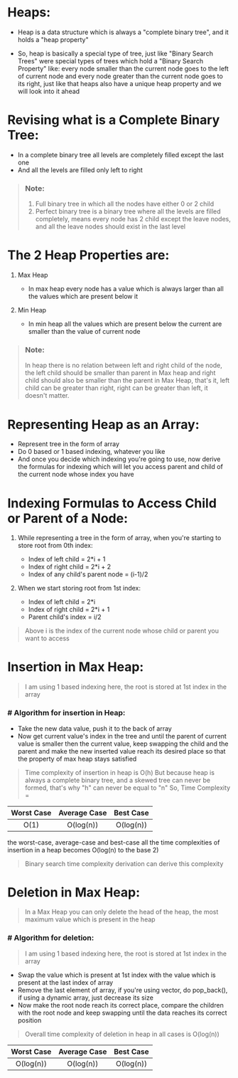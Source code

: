 # Heaps: 

- Heap is a data structure which is always a "complete binary tree", and it holds a "heap property" 

- So, heap is basically a special type of tree, just like "Binary Search Trees" were special types of trees which hold a "Binary Search Property" like: every node smaller than the current node goes to the left of current node and every node greater than the current node goes to its right, just like that heaps also have a unique heap property and we will look into it ahead 



# Revising what is a Complete Binary Tree: 

- In a complete binary tree all levels are completely filled except the last one 
- And all the levels are filled only left to right 

> ### Note: 
> 1. Full binary tree in which all the nodes have either 0 or 2 child 
> 2. Perfect binary tree is a binary tree where all the levels are filled completely, means every node has 2 child except the leave nodes, and all the leave nodes should exist in the last level  



# The 2 Heap Properties are: 

1. Max Heap 
    - In max heap every node has a value which is always larger than all the values which are present below it 

2. Min Heap 
    - In min heap all the values which are present below the current are smaller than the value of current node 

> ### Note:  
> In heap there is no relation between left and right child of the node, the left child should be smaller than parent in Max heap and right child should also be smaller than the parent in Max Heap, that's it, left child can be greater than right, right can be greater than left, it doesn't matter. 



# Representing Heap as an Array: 

- Represent tree in the form of array 
- Do 0 based or 1 based indexing, whatever you like  
- And once you decide which indexing you're going to use, now derive the formulas for indexing which will let you access parent and child of the current node whose index you have 



# Indexing Formulas to Access Child or Parent of a Node: 

1. While representing a tree in the form of array, when you're starting to store root from 0th index: 
    - Index of left child = 2*i + 1
    - Index of right child = 2*i + 2 
    - Index of any child's parent node = (i-1)/2 

2. When we start storing root from 1st index: 
    - Index of left child = 2*i 
    - Index of right child = 2*i + 1 
    - Parent child's index = i/2 

> Above i is the index of the current node whose child or parent you want to access 



# Insertion in Max Heap: 

> I am using 1 based indexing here, the root is stored at 1st index in the array 


### # Algorithm for insertion in Heap: 

- Take the new data value, push it to the back of array 
- Now get current value's index in the tree and until the parent of current value is smaller then the current value, keep swapping the child and the parent and make the new inserted value reach its desired place so that the property of max heap stays satisfied 

> Time complexity of insertion in heap is O(h)
> But because heap is always a complete binary tree, and a skewed tree can never be formed, that's why "h" can never be equal to "n"
> So, Time Complexity = 

|  Worst Case  |  Average Case  |   Best Case   | 
|:------------:|:--------------:|:-------------:| 
|     O(1)     |    O(log(n))   |   O(log(n))   | 


the worst-case, average-case and best-case all the time complexities of insertion in a heap becomes O(log(n) to the base 2) 

> Binary search time complexity derivation can derive this complexity 



# Deletion in Max Heap: 

> In a Max Heap you can only delete the head of the heap, the most maximum value which is present in the heap 


### # Algorithm for deletion: 

> I am using 1 based indexing here, the root is stored at 1st index in the array 

- Swap the value which is present at 1st index with the value which is present at the last index of array 
- Remove the last element of array, if you're using vector, do pop_back(), if using a dynamic array, just decrease its size 
- Now make the root node reach its correct place, compare the children with the root node and keep swapping until the data reaches its correct position 

> Overall time complexity of deletion in heap in all cases is O(log(n)) 

|   Worst Case  |  Average Case  |   Best Case   | 
|:-------------:|:--------------:|:-------------:| 
|   O(log(n))   |    O(log(n))   |   O(log(n))   | 